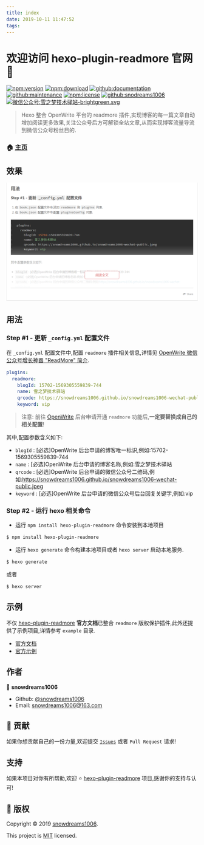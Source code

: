 ```yaml
---
title: index
date: 2019-10-11 11:47:52
tags:
---
```


# 欢迎访问 hexo-plugin-readmore 官网 👋

[![npm:version](https://img.shields.io/npm/v/hexo-plugin-readmore.svg)](https://www.npmjs.com/package/hexo-plugin-readmore)
[![npm:download](https://img.shields.io/npm/dt/hexo-plugin-readmore.svg)](https://www.npmjs.com/package/hexo-plugin-readmore)
[![github:documentation](https://img.shields.io/badge/documentation-yes-brightgreen.svg)](https://github.com/snowdreams1006/hexo-plugin-readmore#readme)
[![github:maintenance](https://img.shields.io/badge/Maintained%3F-yes-green.svg)](https://github.com/snowdreams1006/hexo-plugin-readmore/graphs/commit-activity)
[![npm:license](https://img.shields.io/npm/l/hexo-plugin-readmore.svg)](https://github.com/snowdreams1006/hexo-plugin-readmore/blob/master/LICENSE)
[![github:snodreams1006](https://img.shields.io/badge/github-snowdreams1006-brightgreen.svg)](https://github.com/snowdreams1006)
[![微信公众号:雪之梦技术驿站-brightgreen.svg](https://img.shields.io/badge/%E5%BE%AE%E4%BF%A1%E5%85%AC%E4%BC%97%E5%8F%B7-%E9%9B%AA%E4%B9%8B%E6%A2%A6%E6%8A%80%E6%9C%AF%E9%A9%BF%E7%AB%99-brightgreen.svg)](https://snowdreams1006.github.io/snowdreams1006-wechat-public.jpeg)

> Hexo 整合 OpenWrite 平台的 readmore 插件,实现博客的每一篇文章自动增加阅读更多效果,关注公众号后方可解锁全站文章,从而实现博客流量导流到微信公众号粉丝目的.

### 🏠 [主页](https://github.com/snowdreams1006/hexo-plugin-readmore#readme)

## 效果

![readmore-use-preview.png](readmore-use-preview.png)

## 用法

### Step #1 - 更新 `_config.yml` 配置文件

在 `_config.yml` 配置文件中,配置 `readmore` 插件相关信息,详情见 [OpenWrite 微信公众号增长神器 "ReadMore" 简介](https://openwrite.cn/openwrite/openwrite-readmore/).

```yml
plugins:
  readmore:
    blogId: 15702-1569305559839-744
    name: 雪之梦技术驿站
    qrcode: https://snowdreams1006.github.io/snowdreams1006-wechat-public.jpeg
    keyword: vip
```

> 注意: 前往 [OpenWrite](https://openwrite.cn/) 后台申请开通 `readmore` 功能后,**一定要替换成自己的相关配置**!

其中,配置参数含义如下: 

- `blogId` : [必选]OpenWrite 后台申请的博客唯一标识,例如:15702-1569305559839-744
- `name` : [必选]OpenWrite 后台申请的博客名称,例如:雪之梦技术驿站
- `qrcode` : [必选]OpenWrite 后台申请的微信公众号二维码,例如:https://snowdreams1006.github.io/snowdreams1006-wechat-public.jpeg
- `keyword` : [必选]OpenWrite 后台申请的微信公众号后台回复关键字,例如:vip

### Step #2 - 运行 hexo 相关命令

- 运行 `npm install hexo-plugin-readmore` 命令安装到本地项目

```bash
$ npm install hexo-plugin-readmore
```

- 运行 `hexo generate` 命令构建本地项目或者 `hexo server` 启动本地服务.

```bash
$ hexo generate
```

或者

```bash
$ hexo server
```

## 示例

不仅 [hexo-plugin-readmore](https://github.com/snowdreams1006/hexo-plugin-readmore) **官方文档**已整合 `readmore` 版权保护插件,此外还提供了示例项目,详情参考 `example` 目录.

- [官方文档](https://github.com/snowdreams1006/hexo-plugin-readmore/tree/master/docs)
- [官方示例](https://github.com/snowdreams1006/hexo-plugin-readmore/tree/master/example)

## 作者

👤 **snowdreams1006**

- Github: [@snowdreams1006](https://github.com/snowdreams1006)
- Email: [snowdreams1006@163.com](mailto:snowdreams1006@163.com)

## 🤝 贡献

如果你想贡献自己的一份力量,欢迎提交 [`Issues`](https://github.com/snowdreams1006/hexo-plugin-readmore/issues) 或者 `Pull Request` 请求!

## 支持

如果本项目对你有所帮助,欢迎 ⭐️ [hexo-plugin-readmore](https://github.com/snowdreams1006/hexo-plugin-readmore) 项目,感谢你的支持与认可!

## 📝 版权

Copyright © 2019 [snowdreams1006](https://github.com/snowdreams1006).

This project is [MIT](https://github.com/snowdreams1006/hexo-plugin-readmore/blob/master/LICENSE) licensed.